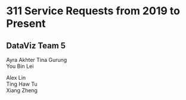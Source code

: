 # 311 Service Requests from 2019 to Present
 DataViz Team 5
 --------------
 
 Ayra Akhter 
 Tina Gurung  
 You Bin Lei
 
 Alex Lin  
 Ting Haw Tu  
 Xiang Zheng            
